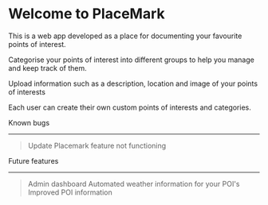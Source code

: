 Welcome to PlaceMark
=========================

This is a web app developed as a place for documenting your favourite points of interest.

Categorise your points of interest into different groups to help you manage and keep track of them. 

Upload information such as a description, location and image of your points of interests

Each user can create their own custom points of interests and categories. 


Known bugs
____________
> Update Placemark feature not functioning 

Future features
____________
> Admin dashboard
> Automated weather information for your POI's 
> Improved POI information 
